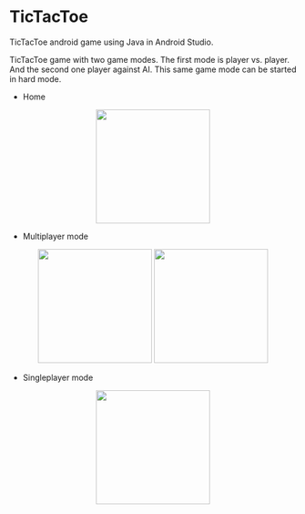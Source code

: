 # TicTacToe
TicTacToe android game using Java in Android Studio.

TicTacToe game with two game modes. The first mode is player vs. player. And the second one player against AI. This same game mode can be started in hard mode.

- Home
<p align="center">
  <img width="200" src="https://i.ibb.co/J5gvpJc/Whats-App-Image-2023-01-28-at-21-10-42.jpg">
</p>

- Multiplayer mode
<p align="center">
  <img width="200" src="https://i.ibb.co/jk0XV91/Whats-App-Image-2023-01-28-at-21-10-43.jpg">
    <img width="200" src="https://i.ibb.co/9Z7pwQw/Whats-App-Image-2023-01-28-at-21-10-43-1.jpg">
</p>

- Singleplayer mode
<p align="center">
  <img width="200" src="https://i.ibb.co/SR5ryNT/Whats-App-Image-2023-01-28-at-21-10-42-1.jpg">
</p>
